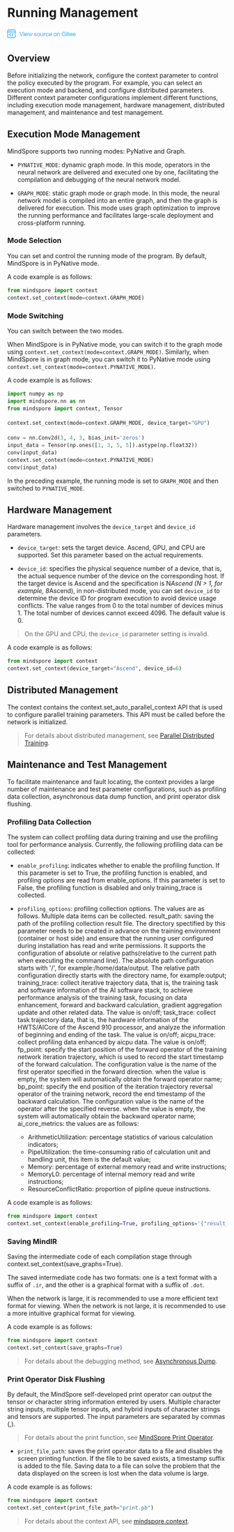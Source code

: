 # Running Management

<a href="https://gitee.com/mindspore/docs/blob/r1.1/docs/programming_guide/source_en/context.md" target="_blank"><img src="./_static/logo_source.png"></a>

## Overview

Before initializing the network, configure the context parameter to control the policy executed by the program. For example, you can select an execution mode and backend, and configure distributed parameters. Different context parameter configurations implement different functions, including execution mode management, hardware management, distributed management, and maintenance and test management.

## Execution Mode Management

MindSpore supports two running modes: PyNative and Graph.

- `PYNATIVE_MODE`: dynamic graph mode. In this mode, operators in the neural network are delivered and executed one by one, facilitating the compilation and debugging of the neural network model.

- `GRAPH_MODE`: static graph mode or graph mode. In this mode, the neural network model is compiled into an entire graph, and then the graph is delivered for execution. This mode uses graph optimization to improve the running performance and facilitates large-scale deployment and cross-platform running.

### Mode Selection

You can set and control the running mode of the program. By default, MindSpore is in PyNative mode.

A code example is as follows:

```python
from mindspore import context
context.set_context(mode=context.GRAPH_MODE)
```

### Mode Switching

You can switch between the two modes.

When MindSpore is in PyNative mode, you can switch it to the graph mode using `context.set_context(mode=context.GRAPH_MODE)`. Similarly, when MindSpore is in graph mode, you can switch it to PyNative mode using `context.set_context(mode=context.PYNATIVE_MODE)`.

A code example is as follows:

```python
import numpy as np
import mindspore.nn as nn
from mindspore import context, Tensor

context.set_context(mode=context.GRAPH_MODE, device_target="GPU")

conv = nn.Conv2d(3, 4, 3, bias_init='zeros')
input_data = Tensor(np.ones([1, 3, 5, 5]).astype(np.float32))
conv(input_data)
context.set_context(mode=context.PYNATIVE_MODE)
conv(input_data)
```

In the preceding example, the running mode is set to `GRAPH_MODE` and then switched to `PYNATIVE_MODE`.

## Hardware Management

Hardware management involves the `device_target` and `device_id` parameters.

- `device_target`: sets the target device. Ascend, GPU, and CPU are supported. Set this parameter based on the actual requirements.

- `device_id`: specifies the physical sequence number of a device, that is, the actual sequence number of the device on the corresponding host. If the target device is Ascend and the specification is N*Ascend (N > 1, for example, 8*Ascend), in non-distributed mode, you can set `device_id` to determine the device ID for program execution to avoid device usage conflicts. The value ranges from 0 to the total number of devices minus 1. The total number of devices cannot exceed 4096. The default value is 0.

> On the GPU and CPU, the `device_id` parameter setting is invalid.

A code example is as follows:

```python
from mindspore import context
context.set_context(device_target="Ascend", device_id=6)
```

## Distributed Management

The context contains the context.set_auto_parallel_context API that is used to configure parallel training parameters. This API must be called before the network is initialized.

> For details about distributed management, see [Parallel Distributed Training](https://www.mindspore.cn/doc/programming_guide/en/r1.1/auto_parallel.html).

## Maintenance and Test Management

To facilitate maintenance and fault locating, the context provides a large number of maintenance and test parameter configurations, such as profiling data collection, asynchronous data dump function, and print operator disk flushing.

### Profiling Data Collection

The system can collect profiling data during training and use the profiling tool for performance analysis. Currently, the following profiling data can be collected:

- `enable_profiling`: indicates whether to enable the profiling function. If this parameter is set to True, the profiling function is enabled, and profiling options are read from enable_options. If this parameter is set to False, the profiling function is disabled and only training_trace is collected.

- `profiling_options`: profiling collection options. The values are as follows. Multiple data items can be collected.
    result_path: saving the path of the profiling collection result file. The directory spectified by this parameter needs to be created in advance on the training environment (container or host side) and ensure that the running user configured during installation has read and write permissions. It supports the configuration of absolute or relative paths(relative to the current path when executing the command line). The absolute path configuration starts with '/', for example:/home/data/output. The relative path configuration directly starts with the directory name, for example:output;
    training_trace: collect iterative trajectory data, that is, the training task and software information of the AI software stack, to achieve performance analysis of the training task, focusing on data enhancement, forward and backward calculation, gradient aggregation update and other related data. The value is on/off;
    task_trace: collect task trajectory data, that is, the hardware information of the HWTS/AICore of the Ascend 910 processor, and analyze the information of beginning and ending of the task. The value is on/off;
    aicpu_trace: collect profiling data enhanced by aicpu data. The value is on/off;
    fp_point: specify the start position of the forward operator of the training network iteration trajectory, which is used to record the start timestamp of the forward calculation. The configuration value is the name of the first operator specified in the forward direction. when the value is empty, the system will automatically obtain the forward operator name;
    bp_point: specify the end position of the iteration trajectory reversal operator of the training network, record the end timestamp of the backward calculation. The configuration value is the name of the operator after the specified reverse. when the value is empty, the system will automatically obtain the backward operator name;
    ai_core_metrics: the values are as follows:
    - ArithmeticUtilization: percentage statistics of various calculation indicators;
    - PipeUtilization: the time-consuming ratio of calculation unit and handling unit, this item is the default value;
    - Memory: percentage of external memory read and write instructions;
    - MemoryL0: percentage of internal memory read and write instructions;
    - ResourceConflictRatio: proportion of pipline queue instructions.

A code example is as follows:

```python
from mindspore import context
context.set_context(enable_profiling=True, profiling_options='{"result_path":"/home/data/output","training_trace":"on"}')
```

### Saving MindIR

Saving the intermediate code of each compilation stage through context.set_context(save_graphs=True).

The saved intermediate code has two formats: one is a text format with a suffix of `.ir`, and the other is a graphical format with a suffix of `.dot`.

When the network is large, it is recommended to use a more efficient text format for viewing. When the network is not large, it is recommended to use a more intuitive graphical format for viewing.

A code example is as follows:

```python
from mindspore import context
context.set_context(save_graphs=True)
```

> For details about the debugging method, see [Asynchronous Dump](https://www.mindspore.cn/tutorial/training/en/r1.1/advanced_use/custom_debugging_info.html#asynchronous-dump).

### Print Operator Disk Flushing

By default, the MindSpore self-developed print operator can output the tensor or character string information entered by users. Multiple character string inputs, multiple tensor inputs, and hybrid inputs of character strings and tensors are supported. The input parameters are separated by commas (,).

> For details about the print function, see [MindSpore Print Operator](https://www.mindspore.cn/tutorial/training/en/r1.1/advanced_use/custom_debugging_info.html#mindspore-print-operator).

- `print_file_path`: saves the print operator data to a file and disables the screen printing function. If the file to be saved exists, a timestamp suffix is added to the file. Saving data to a file can solve the problem that the data displayed on the screen is lost when the data volume is large.

A code example is as follows:

```python
from mindspore import context
context.set_context(print_file_path="print.pb")
```

> For details about the context API, see [mindspore.context](https://www.mindspore.cn/doc/api_python/en/r1.1/mindspore/mindspore.context.html).
